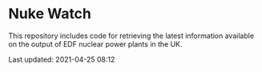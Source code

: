 # Nuke Watch

This repository includes code for retrieving the latest information available on the output of EDF nuclear power plants in the UK.

Last updated: 2021-04-25 08:12